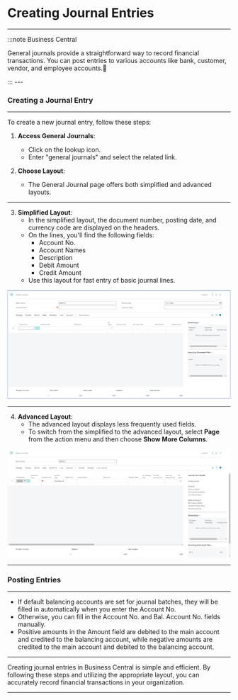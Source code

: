 # Creating Journal Entries
---

:::note Business Central
<div class="container">
    <div class="custom-note">
        <p>General journals provide a straightforward way to record financial transactions. You can post entries to various accounts like bank, customer, vendor, and employee accounts.🤗</p>
    </div>
</div>
:::
---

### Creating a Journal Entry
---

To create a new journal entry, follow these steps:

1. **Access General Journals**:
   - Click on the lookup icon.
   - Enter "general journals" and select the related link.

2. **Choose Layout**:
   - The General Journal page offers both simplified and advanced layouts.

---

3. **Simplified Layout**:
   - In the simplified layout, the document number, posting date, and currency code are displayed on the headers. 
   - On the lines, you'll find the following fields:
     - Account No.
     - Account Names
     - Description
     - Debit Amount
     - Credit Amount
   - Use this layout for fast entry of basic journal lines.

![alt text](image-1.png)

---

4. **Advanced Layout**:
   - The advanced layout displays less frequently used fields.
   - To switch from the simplified to the advanced layout, select **Page** from the action menu and then choose **Show More Columns**.

![alt text](image.png)

---

### Posting Entries
---

- If default balancing accounts are set for journal batches, they will be filled in automatically when you enter the Account No. 
- Otherwise, you can fill in the Account No. and Bal. Account No. fields manually.
- Positive amounts in the Amount field are debited to the main account and credited to the balancing account, while negative amounts are credited to the main account and debited to the balancing account.

---

Creating journal entries in Business Central is simple and efficient. By following these steps and utilizing the appropriate layout, you can accurately record financial transactions in your organization.

---
